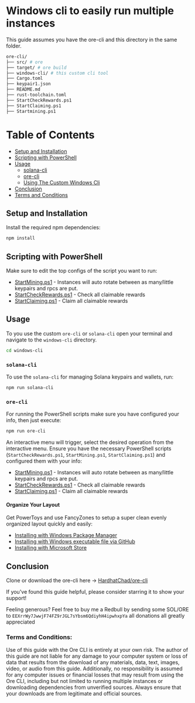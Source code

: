 # Windows cli to easily run multiple instances

This guide assumes you have the ore-cli and this directory in the same folder.

```bash
ore-cli/
├── src/ # ore 
├── target/ # ore build
├── windows-cli/ # this custom cli tool
├── Cargo.toml
├── keypair1.json
├── README.md
├── rust-toolchain.toml
├── StartCheckRewards.ps1
├── StartClaiming.ps1
├── Startmining.ps1
```

# Table of Contents
  - [Setup and Installation](#setup-and-installation)
  - [Scripting with PowerShell](#scripting-with-powershell)
  - [Usage](#usage)
    - [solana-cli](#solana-cli)
    - [ore-cli](#ore-cli)
    - [Using The Custom Windows Cli](#using-the-custom-windows-cli)
  - [Conclusion](#conclusion)
  - [Terms and Conditions](#terms-and-conditions)

## Setup and Installation

Install the required npm dependencies:

```bash
npm install
```

## Scripting with PowerShell

Make sure to edit the top configs of the script you want to run:
- [StartMining.ps1](../StartCheckRewards.ps1) - Instances will auto rotate between as many/little keypairs and rpcs are put.
- [StartCheckRewards.ps1](../StartCheckRewards.ps1) - Check all claimable rewards
- [StartClaiming.ps1](../StartCheckRewards.ps1) - Claim all claimable rewards


## Usage

To you use the custom `ore-cli` or `solana-cli` open your terminal and navigate to the `windows-cli` directory.

```bash
cd windows-cli
```

### `solana-cli`

To use the `solana-cli` for managing Solana keypairs and wallets, run:
```bash
npm run solana-cli
```

### `ore-cli`

For running the PowerShell scripts make sure you have configured your info, then just execute:

```bash
npm run ore-cli
```

An interactive menu will trigger, select the desired operation from the interactive menu. Ensure you have the necessary PowerShell scripts (`StartCheckRewards.ps1`, `StartMining.ps1`, `StartClaiming.ps1`)  and configured them with your info:


- [StartMining.ps1](../StartCheckRewards.ps1) - Instances will auto rotate between as many/little keypairs and rpcs are put.
- [StartCheckRewards.ps1](../StartCheckRewards.ps1) - Check all claimable rewards
- [StartClaiming.ps1](../StartCheckRewards.ps1) - Claim all claimable rewards


#### Organize Your Layout

Get PowerToys and use FancyZones to setup a super clean evenly organized layout quickly and easily:

- [Installing with Windows Package Manager](https://learn.microsoft.com/en-us/windows/powertoys/install#installing-with-windows-package-manager)
- [Installing with Windows executable file via GitHub](https://learn.microsoft.com/en-us/windows/powertoys/install#installing-with-windows-executable-file-via-github)
- [Installing with Microsoft Store](https://learn.microsoft.com/en-us/windows/powertoys/install#installing-with-microsoft-store)


## Conclusion

Clone or download the ore-cli here -> [HardhatChad/ore-cli](https://github.com/HardhatChad/ore-cli)

If you've found this guide helpful, please consider starring it to show your support!

Feeling generous? Feel free to buy me a Redbull by sending some SOL/ORE to `EEXrrWy7JwwjF74FZ9rJGL7sYbsm6QdiyhH4ipwhxpYa` all donations all greatly appreciated

### Terms and Conditions:

Use of this guide with the Ore CLI is entirely at your own risk. The author of this guide are not liable for any damage to your computer system or loss of data that results from the download of any materials, data, text, images, video, or audio from this guide. Additionally, no responsibility is assumed for any computer issues or financial losses that may result from using the Ore CLI, including but not limited to running multiple instances or downloading dependencies from unverified sources. Always ensure that your downloads are from legitimate and official sources.
